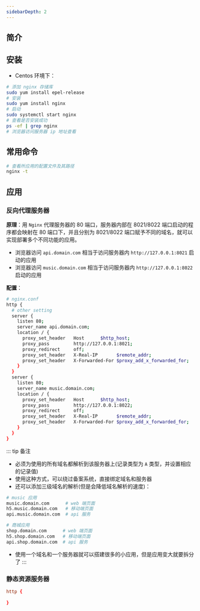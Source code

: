 ```yaml
---
sidebarDepth: 2
---
```


## 简介



## 安装

+ Centos 环境下：
```sh
# 添加 nginx 存储库
sudo yum install epel-release
# 安装
sudo yum install nginx
# 启动
sudo systemctl start nginx
# 查看是否安装成功
ps -ef | grep nginx
# 浏览器访问服务器 ip 地址查看
```


## 常用命令

```sh
# 查看所应用的配置文件及其路径
nginx -t
```


## 应用

### 反向代理服务器

**原理**：用 `Nginx` 代理服务器的 80 端口，服务器内部在 8021/8022 端口启动的程序都会映射在 80 端口下，并且分别为 8021/8022 端口赋予不同的域名，就可以实现部署多个不同功能的应用。
+ 浏览器访问 `api.domain.com` 相当于访问服务器内 `http://127.0.0.1:8021` 启动的应用
+ 浏览器访问 `music.domain.com` 相当于访问服务器内 `http://127.0.0.1:8022` 启动的应用

**配置**：
```sh
# nginx.conf
http {
  # other setting
  server {
    listen 80;
    server_name api.domain.com;
    location / {
      proxy_set_header   Host      $http_host;
      proxy_pass         http://127.0.0.1:8021;
      proxy_redirect     off;
      proxy_set_header   X-Real-IP       $remote_addr;
      proxy_set_header   X-Forwarded-For $proxy_add_x_forwarded_for;
    }
  }
  server {
    listen 80;
    server_name music.domain.com;
    location / {
      proxy_set_header   Host      $http_host;
      proxy_pass         http://127.0.0.1:8022;
      proxy_redirect     off;
      proxy_set_header   X-Real-IP       $remote_addr;
      proxy_set_header   X-Forwarded-For $proxy_add_x_forwarded_for;
    }
  }
}
```

::: tip 备注
+ 必须为使用的所有域名都解析到该服务器上(记录类型为 `A` 类型，并设置相应的记录值)
+ 使用这种方式，可以绕过备案系统，直接绑定域名和服务器
+ 还可以添加三级域名的解析(但是会降低域名解析的速度)：
```sh
# music 应用
music.domain.com      # web 端页面
h5.music.domain.com   # 移动端页面
api.music.domain.com  # api 服务

# 商城应用
shop.domain.com      # web 端页面
h5.shop.domain.com   # 移动端页面
api.shop.domain.com  # api 服务
```
+ 使用一个域名和一个服务器就可以搭建很多的小应用，但是应用变大就要拆分了
:::





### 静态资源服务器


```conf
http {
  
}
```